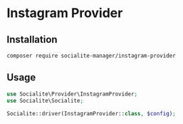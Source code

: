 # Instagram Provider

## Installation

```
composer require socialite-manager/instagram-provider
```

## Usage

```php
use Socialite\Provider\InstagramProvider;
use Socialite\Socialite;

Socialite::driver(InstagramProvider::class, $config);
```
